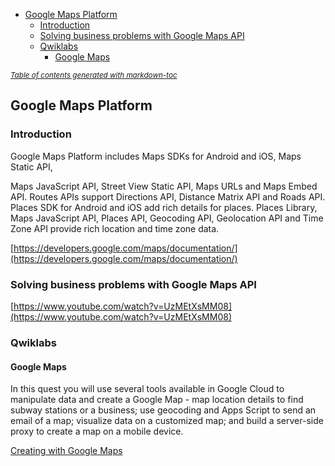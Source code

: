 - [Google Maps Platform](#google-maps-platform)
  * [Introduction](#introduction)
  * [Solving business problems with Google Maps API](#solving-business-problems-with-google-maps-api)
  * [Qwiklabs](#qwiklabs)
    + [Google Maps](#google-maps)

<small><i><a href='http://ecotrust-canada.github.io/markdown-toc/'>Table of contents generated with markdown-toc</a></i></small>



## Google Maps Platform


### Introduction

Google Maps Platform includes Maps SDKs for Android and iOS, Maps Static API,

Maps JavaScript API, Street View Static API, Maps URLs and Maps Embed API. Routes APIs support Directions API, Distance Matrix API and Roads API.  Places SDK for Android and iOS add rich details for places. Places Library, Maps JavaScript API, Places API, Geocoding API, Geolocation API and Time Zone API provide rich location and time zone data.

[https://developers.google.com/maps/documentation/](https://developers.google.com/maps/documentation/)


### Solving business problems with Google Maps API

[https://www.youtube.com/watch?v=UzMEtXsMM08](https://www.youtube.com/watch?v=UzMEtXsMM08)


### Qwiklabs


#### Google Maps

In this quest you will use several tools available in Google Cloud to manipulate data and create a Google Map - map location details to find subway stations or a business; use geocoding and Apps Script to send an email of a map; visualize data on a customized map; and build a server-side proxy to create a map on a mobile device.

[Creating with Google Maps](https://www.qwiklabs.com/quests/103?catalog_rank=%7B%22rank%22%3A9%2C%22num_filters%22%3A0%2C%22has_search%22%3Atrue%7D&search_id=7467888)

